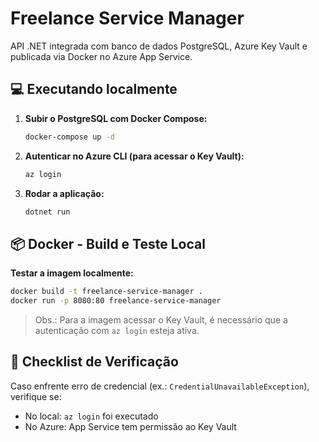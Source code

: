 # Freelance Service Manager

API .NET integrada com banco de dados PostgreSQL, Azure Key Vault e publicada via Docker no Azure App Service.

## 💻 Executando localmente

1. **Subir o PostgreSQL com Docker Compose:**
   ```bash
   docker-compose up -d
   ```
   
2. **Autenticar no Azure CLI (para acessar o Key Vault):**
   ```bash
   az login
   ```

3. **Rodar a aplicação:**
   ```bash
   dotnet run
   ```

## 📦 Docker - Build e Teste Local

**Testar a imagem localmente:**
```bash
docker build -t freelance-service-manager .
docker run -p 8080:80 freelance-service-manager
```
> Obs.: Para a imagem acessar o Key Vault, é necessário que a autenticação com `az login` esteja ativa.

## 📝 Checklist de Verificação

Caso enfrente erro de credencial (ex.: `CredentialUnavailableException`), verifique se:
- No local: `az login` foi executado
- No Azure: App Service tem permissão ao Key Vault
